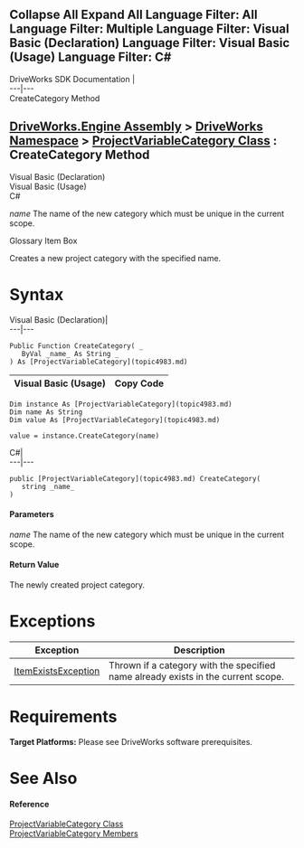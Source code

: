 Collapse All Expand All Language Filter: All  Language Filter: Multiple  Language Filter: Visual Basic (Declaration) Language Filter: Visual Basic (Usage) Language Filter: C#  
---  
DriveWorks SDK Documentation  |   
---|---  
CreateCategory Method   
  
[DriveWorks.Engine Assembly](topic2156.md) > [DriveWorks Namespace](topic2159.md) > [ProjectVariableCategory Class](topic4983.md) : CreateCategory Method  
---  
  
Visual Basic (Declaration)    
Visual Basic (Usage)    
C# 

_name_
    The name of the new category which must be unique in the current scope.

Glossary Item Box

Creates a new project category with the specified name. 

# Syntax

Visual Basic (Declaration)|   
---|---  
      
    
    Public Function CreateCategory( _
       ByVal _name_ As String _
    ) As [ProjectVariableCategory](topic4983.md)  
  
Visual Basic (Usage)| Copy Code  
---|---  
      
    
    Dim instance As [ProjectVariableCategory](topic4983.md)
    Dim name As String
    Dim value As [ProjectVariableCategory](topic4983.md)
     
    value = instance.CreateCategory(name)  
  
C#|   
---|---  
      
    
    public [ProjectVariableCategory](topic4983.md) CreateCategory( 
       string _name_
    )  
  
#### Parameters

 _name_
    The name of the new category which must be unique in the current scope.

#### Return Value

The newly created project category.

# Exceptions

Exception| Description  
---|---  
[ItemExistsException](topic3561.md)| Thrown if a category with the specified name already exists in the current scope.  
  
# Requirements

**Target Platforms:** Please see DriveWorks software prerequisites.

# See Also

#### Reference

[ProjectVariableCategory Class](topic4983.md)   
[ProjectVariableCategory Members](topic4984.md)


